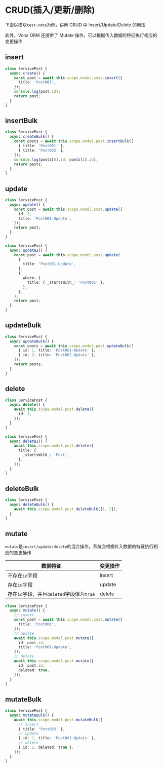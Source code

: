 # CRUD(插入/更新/删除)

下面以模块`test-vona`为例，讲解 CRUD 中 Insert/Update/Delete 的用法

此外，Vona ORM 还提供了 Mutate 操作，可以根据传入数据的特征执行相应的变更操作

## insert

``` typescript
class ServicePost {
  async create() {
    const post = await this.scope.model.post.insert({
      title: 'Post001',
    });
    console.log(post.id);
    return post;
  }
}
```

## insertBulk

``` typescript
class ServicePost {
  async createBulk() {
    const posts = await this.scope.model.post.insertBulk([
      { title: 'Post001' },
      { title: 'Post002' },
    ]);
    console.log(posts[0].id, posts[1].id);
    return posts;
  }
}
```

## update

``` typescript
class ServicePost {
  async update() {
    const post = await this.scope.model.post.update({
      id: 1,
      title: 'Post001-Update',
    });
    return post;
  }
}
```

``` typescript
class ServicePost {
  async update2() {
    const post = await this.scope.model.post.update(
      {
        title: 'Post001-Update',
      },
      {
        where: {
          title: { _startsWith_: 'Post001' },
        },
      },
    );
    return post;
  }
}
```

## updateBulk

``` typescript
class ServicePost {
  async updateBulk() {
    const posts = await this.scope.model.post.updateBulk([
      { id: 1, title: 'Post001-Update' },
      { id: 2, title: 'Post002-Update' },
    ]);
    return posts;
  }
}
```

## delete

``` typescript
class ServicePost {
  async delete() {
    await this.scope.model.post.delete({
      id: 1,
    });
  }
}
```

``` typescript
class ServicePost {
  async delete2() {
    await this.scope.model.post.delete({
      title: {
        _startsWith_: 'Post',
      },
    });
  }
}
```

## deleteBulk

``` typescript
class ServicePost {
  async deleteBulk() {
    await this.scope.model.post.deleteBulk([1, 2]);
  }
}
```

## mutate

`mutate`是`insert/update/delete`的混合操作，系统会根据传入数据的特征执行相应的变更操作

|数据特征|变更操作|
|--|--|
|不存在`id`字段|insert|
|存在`id`字段|update|
|存在`id`字段，并且`deleted`字段值为`true`|delete|

``` typescript
class ServicePost {
  async mutate() {
    // insert
    const post = await this.scope.model.post.mutate({
      title: 'Post001',
    });
    // update
    await this.scope.model.post.mutate({
      id: post.id,
      title: 'Post001-Update',
    });
    // delete
    await this.scope.model.post.mutate({
      id: post.id,
      deleted: true,
    });
  }
}
```

## mutateBulk

``` typescript
class ServicePost {
  async mutateBulk() {
    await this.scope.model.post.mutateBulk([
      // insert
      { title: 'Post003' },
      // update
      { id: 1, title: 'Post001-Update' },
      // delete
      { id: 2, deleted: true },
    ]);
  }
}
```

